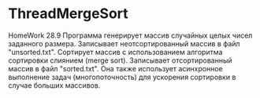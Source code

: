 # ThreadMergeSort
HomeWork 28.9
Программа генерирует массив случайных целых чисел заданного размера. Записывает неотсортированный массив в файл "unsorted.txt". 
Сортирует массив с использованием алгоритма сортировки слиянием (merge sort). Записывает отсортированный массив в файл "sorted.txt". 
Она также использует асинхронное выполнение задач (многопоточность) для ускорения сортировки в случае больших массивов.
